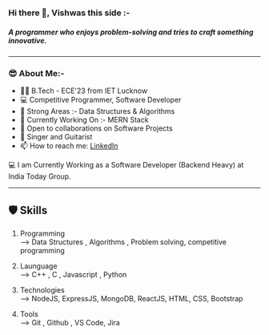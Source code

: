 ### Hi there 👋, Vishwas this side :- 
<h5>A programmer who enjoys problem-solving and tries to craft something innovative. </h5>
<hr>
<h3>😎 About Me:- </h3>
<ul>
  <li>👨‍🎓 B.Tech - ECE'23 from IET Lucknow</li>
  <li>💻 Competitive Programmer, Software Developer</li>
  <li>🤔 Strong Areas :- Data Structures & Algorithms</li>
  <li>🌱 Currently Working On :- MERN Stack </li>
  <li>👯 Open to collaborations on Software Projects</li>
  <li>🎤 Singer and Guitarist</li>
  <li>📫 How to reach me: <a href="https://www.linkedin.com/in/vishwas-vijay-37b0971aa/">LinkedIn</a></li>
</ul>

💻 I am Currently Working as a Software Developer (Backend Heavy) at India Today Group.
<hr>

<h2>🛡️ Skills</h2>

1) Programming <br>
       --> Data Structures , Algorithms , Problem solving, competitive programming <br>
       
2) Launguage <br>
       --> C++ , C , Javascript , Python <br>
       
3) Technologies <br>
       --> NodeJS, ExpressJS, MongoDB, ReactJS, HTML, CSS, Bootstrap <br>
       
4) Tools <br>
       --> Git , Github , VS Code, Jira


<!--
**Vishdom2304/Vishdom2304** is a ✨ _special_ ✨ repository because its `README.md` (this file) appears on your GitHub profile.

Here are some ideas to get you started:

- 🔭 I’m currently working on ...
- 🌱 I’m currently learning ...
- 👯 I’m looking to collaborate on ...
- 🤔 I’m looking for help with ...
- 💬 Ask me about ...
- 📫 How to reach me: ...
- 😄 Pronouns: ...
- ⚡ Fun fact: ...
-->


